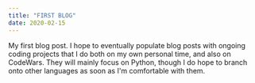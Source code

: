 ```yaml
---
title: "FIRST BLOG"
date: 2020-02-15
---
```


My first blog post. I hope to eventually populate blog posts with ongoing coding projects that I do both on my own personal time, and also on CodeWars. They will mainly focus on Python, though I do hope to branch onto other languages as soon as I'm comfortable with them.
